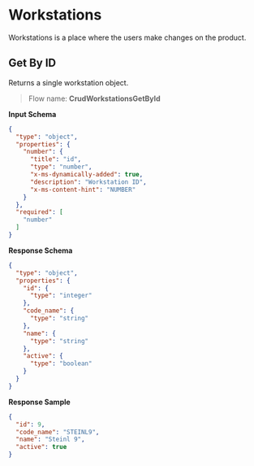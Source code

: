 # Workstations

Workstations is a place where the users make changes on the product.

## Get By ID

Returns a single workstation object.

> Flow name: **CrudWorkstationsGetById**

**Input Schema**

```json
{
  "type": "object",
  "properties": {
    "number": {
      "title": "id",
      "type": "number",
      "x-ms-dynamically-added": true,
      "description": "Workstation ID",
      "x-ms-content-hint": "NUMBER"
    }
  },
  "required": [
    "number"
  ]
}
```

**Response Schema**

```json
{
  "type": "object",
  "properties": {
    "id": {
      "type": "integer"
    },
    "code_name": {
      "type": "string"
    },
    "name": {
      "type": "string"
    },
    "active": {
      "type": "boolean"
    }
  }
}
```

**Response Sample**

```json
{
  "id": 9,
  "code_name": "STEINL9",
  "name": "Steinl 9",
  "active": true
}
```